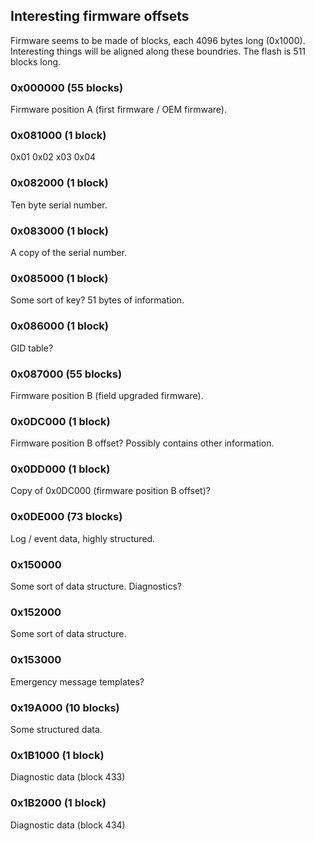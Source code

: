 ## Interesting firmware offsets

Firmware seems to be made of blocks, each 4096 bytes long (0x1000).  Interesting things will be aligned along these boundries.  The flash is 511 blocks long.

### 0x000000 (55 blocks)

Firmware position A (first firmware / OEM firmware).

### 0x081000 (1 block)

0x01 0x02 x03 0x04

### 0x082000 (1 block)

Ten byte serial number.

### 0x083000 (1 block)

A copy of the serial number.

### 0x085000 (1 block)

Some sort of key?  51 bytes of information.

### 0x086000 (1 block)

GID table?

### 0x087000 (55 blocks)

Firmware position B (field upgraded firmware).

### 0x0DC000 (1 block)

Firmware position B offset?  Possibly contains other information.

### 0x0DD000 (1 block)

Copy of 0x0DC000 (firmware position B offset)?

### 0x0DE000 (73 blocks)

Log / event data, highly structured.

### 0x150000

Some sort of data structure.  Diagnostics?

### 0x152000

Some sort of data structure.

### 0x153000

Emergency message templates?

### 0x19A000 (10 blocks)

Some structured data.

### 0x1B1000 (1 block)

Diagnostic data (block 433)

### 0x1B2000 (1 block)

Diagnostic data (block 434)